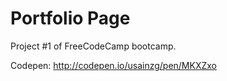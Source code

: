 # Portfolio Page

Project #1 of FreeCodeCamp bootcamp.

Codepen: http://codepen.io/usainzg/pen/MKXZxo
